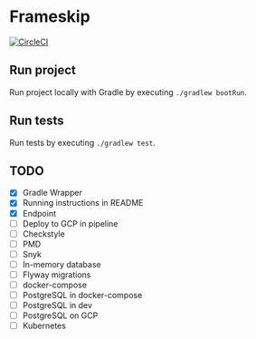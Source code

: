 # Frameskip
[![CircleCI](https://circleci.com/gh/oxfist/frameskip.svg?style=svg)](https://circleci.com/gh/oxfist/frameskip)

## Run project
Run project locally with Gradle by executing `./gradlew bootRun`.

## Run tests
Run tests by executing `./gradlew test`.

## TODO
- [X] Gradle Wrapper
- [X] Running instructions in README
- [X] Endpoint
- [ ] Deploy to GCP in pipeline
- [ ] Checkstyle
- [ ] PMD
- [ ] Snyk
- [ ] In-memory database
- [ ] Flyway migrations
- [ ] docker-compose
- [ ] PostgreSQL in docker-compose
- [ ] PostgreSQL in dev
- [ ] PostgreSQL on GCP
- [ ] Kubernetes
